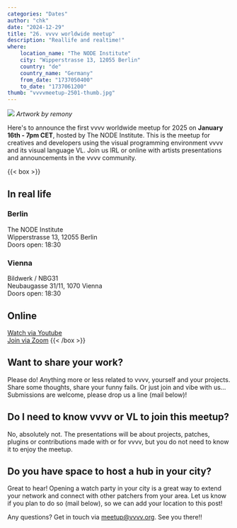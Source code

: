 ```yaml
---
categories: "Dates"
author: "chk"
date: "2024-12-29"
title: "26. vvvv worldwide meetup"
description: "Reallife and realtime!"
where: 
    location_name: "The NODE Institute"
    city: "Wipperstrasse 13, 12055 Berlin"
    country: "de"
    country_name: "Germany"
    from_date: "1737050400"
    to_date: "1737061200"
thumb: "vvvvmeetup-2501-thumb.jpg"
---
```


![](vvvvmeetup-2501.jpg) 
*Artwork by remony*

Here's to announce the first vvvv worldwide meetup for 2025 on **January 16th - 7pm CET**, hosted by The NODE Institute. This is the meetup for creatives and developers using the visual programming environment vvvv and its visual language VL. Join us IRL or online with artists presentations and announcements in the vvvv community.

{{< box >}}
## In real life
### Berlin
The NODE Institute<br>
Wipperstrasse 13, 12055 Berlin<br>
Doors open: 18:30

### Vienna
Bildwerk / NBG31<br>
Neubaugasse 31/11, 1070 Vienna<br>
Doors open: 18:30

## Online
[Watch via Youtube](https://youtube.com/live/uRVZlBzfHjU)  
[Join via Zoom](https://us02web.zoom.us/j/89589347632?pwd=Z6cuPpJvGtdPbklkfrdkaWgAaBuVpN.1)
{{< /box >}}

##  Want to share your work?
Please do! Anything more or less related to vvvv, yourself and your projects. Share some thoughts, share your funny fails. Or just join and vibe with us… Submissions are welcome, please drop us a line (mail below)!

## Do I need to know vvvv or VL to join this meetup?
No, absolutely not. The presentations will be about projects, patches, plugins or contributions made with or for vvvv, but you do not need to know it to enjoy the meetup.

## Do you have space to host a hub in your city?
Great to hear! Opening a watch party in your city is a great way to extend your network and connect with other patchers from your area. Let us know if you plan to do so (mail below), so we can add your location to this post!

Any questions? Get in touch via meetup@vvvv.org. See you there!!
